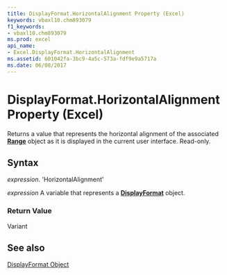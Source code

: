 ```yaml
---
title: DisplayFormat.HorizontalAlignment Property (Excel)
keywords: vbaxl10.chm893079
f1_keywords:
- vbaxl10.chm893079
ms.prod: excel
api_name:
- Excel.DisplayFormat.HorizontalAlignment
ms.assetid: 601042fa-3bc9-4a5c-573a-fdf9e9a5717a
ms.date: 06/08/2017
---
```



# DisplayFormat.HorizontalAlignment Property (Excel)

Returns a value that represents the horizontal alignment of the associated  **[Range](Excel.Range(objec).md)** object as it is displayed in the current user interface. Read-only.


## Syntax

 _expression_. 'HorizontalAlignment'

 _expression_ A variable that represents a **[DisplayFormat](Excel.DisplayFormat.md)** object.


### Return Value

Variant


## See also


[DisplayFormat Object](Excel.DisplayFormat.md)

